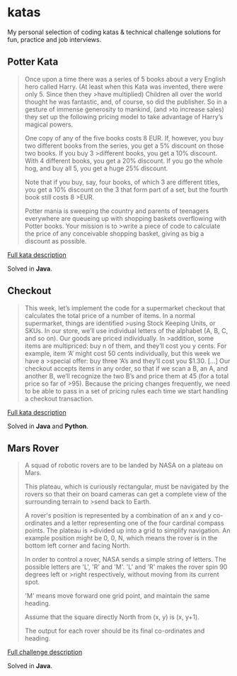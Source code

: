 # katas
My personal selection of coding katas & technical challenge solutions for fun, practice and job interviews.

## Potter Kata

>Once upon a time there was a series of 5 books about a very English hero called Harry. (At least when this Kata was invented, there were only 5. Since then they >have multiplied) Children all over the world thought he was fantastic, and, of course, so did the publisher. So in a gesture of immense generosity to mankind, (and >to increase sales) they set up the following pricing model to take advantage of Harry’s magical powers.
>
>One copy of any of the five books costs 8 EUR. If, however, you buy two different books from the series, you get a 5% discount on those two books. If you buy 3 >different books, you get a 10% discount. With 4 different books, you get a 20% discount. If you go the whole hog, and buy all 5, you get a huge 25% discount.
>
>Note that if you buy, say, four books, of which 3 are different titles, you get a 10% discount on the 3 that form part of a set, but the fourth book still costs 8 >EUR.
>
>Potter mania is sweeping the country and parents of teenagers everywhere are queueing up with shopping baskets overflowing with Potter books. Your mission is to >write a piece of code to calculate the price of any conceivable shopping basket, giving as big a discount as possible.

[Full kata description](https://codingdojo.org/kata/Potter)

Solved in **Java**.

## Checkout

>This week, let’s implement the code for a supermarket checkout that calculates the total price of a number of items. In a normal supermarket, things are identified >using Stock Keeping Units, or SKUs. In our store, we’ll use individual letters of the alphabet (A, B, C, and so on). Our goods are priced individually. In >addition, some items are multipriced: buy n of them, and they’ll cost you y cents. For example, item ‘A’ might cost 50 cents individually, but this week we have a >special offer: buy three ‘A’s and they’ll cost you $1.30.
>[...]
>Our checkout accepts items in any order, so that if we scan a B, an A, and another B, we’ll recognize the two B’s and price them at 45 (for a total price so far of >95). Because the pricing changes frequently, we need to be able to pass in a set of pricing rules each time we start handling a checkout transaction.

[Full kata description](http://codekata.com/kata/kata09-back-to-the-checkout/)

Solved in **Java** and **Python**.

## Mars Rover

>A squad of robotic rovers are to be landed by NASA on a plateau on Mars.
>
>This plateau, which is curiously rectangular, must be navigated by the rovers so that their on board cameras can get a complete view of the surrounding terrain to >send back to Earth.
>
>A rover's position is represented by a combination of an x and y co-ordinates and a letter representing one of the four cardinal compass points. The plateau is >divided up into a grid to simplify navigation. An example position might be 0, 0, N, which means the rover is in the bottom left corner and facing North.
>
>In order to control a rover, NASA sends a simple string of letters. The possible letters are 'L', 'R' and 'M'. 'L' and 'R' makes the rover spin 90 degrees left or >right respectively, without moving from its current spot.
>
>'M' means move forward one grid point, and maintain the same heading.
>
>Assume that the square directly North from (x, y) is (x, y+1).
>
>The output for each rover should be its final co-ordinates and heading.

[Full challenge description](https://code.google.com/archive/p/marsrovertechchallenge/)

Solved in **Java**.


